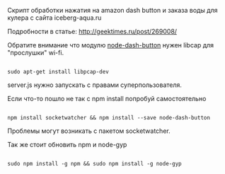 Скрипт обработки нажатия на amazon dash button и заказа воды для кулера с сайта iceberg-aqua.ru 

Подробности в статье: http://geektimes.ru/post/269008/

Обратите внимание что модулю <a href="https://www.npmjs.com/package/node-dash-button">node-dash-button</a> нужен libcap для "прослушки" wi-fi.

<code>
sudo apt-get install libpcap-dev
</code>

server.js нужно запускать с правами суперпользователя.



Если что-то пошло не так с npm install попробуй самостоятельно

<code>
npm install socketwatcher && npm install --save node-dash-button
</code>

Проблемы могут возникать с пакетом socketwatcher.



Так же стоит обновить npm и node-gyp

<code>
sudo npm install -g npm && sudo npm install -g node-gyp
</code>


